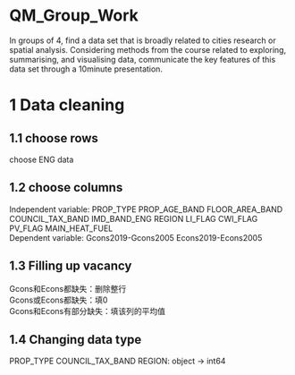 # QM_Group_Work
In groups of 4, find a data set that is broadly related to cities research or spatial analysis. Considering methods from the course related to exploring, summarising, and visualising data, communicate the key features of this data set through a 10minute presentation.
# 1 Data cleaning
## 1.1 choose rows
choose ENG data
## 1.2 choose columns
Independent variable: PROP_TYPE	PROP_AGE_BAND	FLOOR_AREA_BAND	COUNCIL_TAX_BAND	IMD_BAND_ENG REGION	LI_FLAG CWI_FLAG PV_FLAG MAIN_HEAT_FUEL  
Dependent variable: Gcons2019-Gcons2005 Econs2019-Econs2005
## 1.3 Filling up vacancy
Gcons和Econs都缺失：删除整行  
Gcons或Econs都缺失：填0  
Gcons和Econs有部分缺失：填该列的平均值
## 1.4 Changing data type
PROP_TYPE COUNCIL_TAX_BAND REGION: object -> int64
